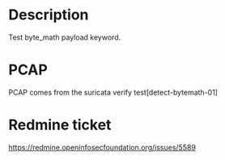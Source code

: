 Description
===========
Test byte_math payload keyword.

PCAP
====
PCAP comes from the suricata verify test[detect-bytemath-01]

Redmine ticket
==============
https://redmine.openinfosecfoundation.org/issues/5589